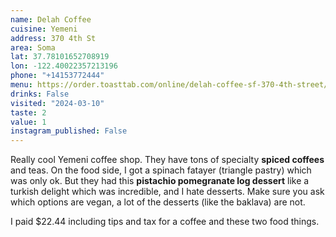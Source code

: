 ```yaml
---
name: Delah Coffee
cuisine: Yemeni
address: 370 4th St
area: Soma
lat: 37.78101652708919
lon: -122.40022357213196
phone: "+14153772444"
menu: https://order.toasttab.com/online/delah-coffee-sf-370-4th-street/
drinks: False
visited: "2024-03-10"
taste: 2
value: 1
instagram_published: False
---
```


Really cool Yemeni coffee shop. They have tons of specialty **spiced coffees** and teas. On the food side, I got a spinach fatayer (triangle pastry) which was only ok. But they had this **pistachio pomegranate log dessert** like a turkish delight which was incredible, and I hate desserts. Make sure you ask which options are vegan, a lot of the desserts (like the baklava) are not.

I paid $22.44 including tips and tax for a coffee and these two food things.
